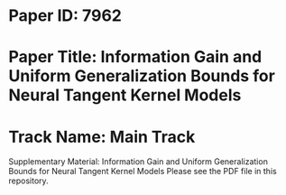 # Paper ID: 7962
# Paper Title: Information Gain and Uniform Generalization Bounds for Neural Tangent Kernel Models
# Track Name: Main Track

Supplementary Material: Information Gain and Uniform Generalization Bounds for Neural Tangent Kernel Models
Please see the PDF file in this repository. 

